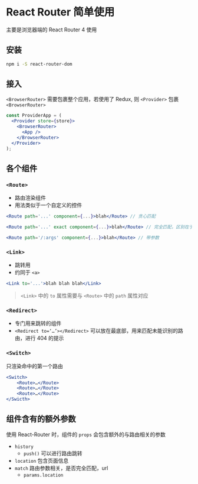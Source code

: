 # React Router 简单使用

主要是浏览器端的 React Router 4 使用

## 安装

```sh
npm i -S react-router-dom
```

## 接入

`<BrowserRouter>` 需要包裹整个应用，若使用了 Redux, 则 `<Provider>` 包裹 `<BrowserRouter>`

```jsx
const ProviderApp = (
  <Provider store={store}>
    <BrowserRouter>
      <App />
    </BrowserRouter>
  </Provider>
);
```

## 各个组件

### `<Route>`

- 路由渲染组件
- 用法类似于一个自定义的控件

```jsx
<Route path='...' component={...}>blah</Route> // 贪心匹配

<Route path='...' exact component={...}>blah</Route> // 完全匹配，区别在于 exact

<Route path='/:args' component={...}>blah</Route> // 带参数
```

### `<Link>`

- 跳转用
- 约同于 `<a>`

```jsx
<Link to='...'>blah blah blah</Link>
```

> `<Link>` 中的 `to` 属性需要与 `<Route>` 中的 `path` 属性对应

### `<Redirect>`

- 专门用来跳转的组件
- `<Redirect to=‘…’></Redirect>` 可以放在最底部，用来匹配未能识别的路由，进行 404 的提示

### `<Switch>`

只渲染命中的第一个路由

```jsx
<Switch>
    <Route>…</Route>
    <Route>…</Route>
    <Route>…</Route>
</Swicth>
```

## 组件含有的额外参数

使用 React-Router 时，组件的 `props` 会包含额外的与路由相关的参数

- `history`
    - `push()` 可以进行路由跳转
- `location` 包含页面信息
- `match` 路由参数相关，是否完全匹配，url
    - `params.location`

